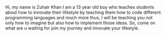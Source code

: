 Hi, my name is Zuhair Khan I am a 13 year old boy who teaches students about how to innovate their lifestyle by teaching them how to code different programming languages  and much more thus, I will be teaching you not only how to imagine but also how to implement those ideas. So, come on what are u waiting for join my journey and innovate your lifestyle.
